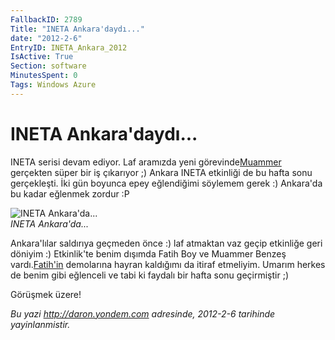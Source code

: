 ```yaml
---
FallbackID: 2789
Title: "INETA Ankara'daydı..."
date: "2012-2-6"
EntryID: INETA_Ankara_2012
IsActive: True
Section: software
MinutesSpent: 0
Tags: Windows Azure
---
```

# INETA Ankara'daydı...
INETA serisi devam ediyor. Laf aramızda yeni
görevinde[Muammer](http://www.muammerbenzes.com/) gerçekten süper bir iş
çıkarıyor ;) Ankara INETA etkinliği de bu hafta sonu gerçekleşti. İki
gün boyunca epey eğlendiğimi söylemem gerek :) Ankara'da bu kadar
eğlenmek zordur :P

![INETA
Ankara'da...](media/INETA_Ankara_2012/ineta_ankara.jpg)\
*INETA Ankara'da...*

Ankara'lılar saldırıya geçmeden önce :) laf atmaktan vaz geçip etkinliğe
geri döniyim :) Etkinlik'te benim dışımda Fatih Boy ve Muammer Benzeş
vardı.[Fatih'in](http://www.enterprisecoding.com/blog/) demolarına
hayran kaldığımı da itiraf etmeliyim. Umarım herkes de benim gibi
eğlenceli ve tabi ki faydalı bir hafta sonu geçirmiştir ;)

Görüşmek üzere!



*Bu yazi http://daron.yondem.com adresinde, 2012-2-6 tarihinde yayinlanmistir.*
